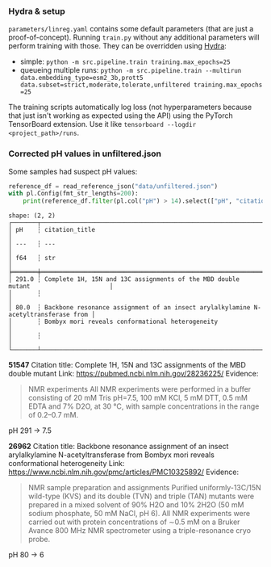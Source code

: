 ### Hydra & setup
`parameters/linreg.yaml` contains some default parameters (that are just a proof-of-concept). Running `train.py` without any additional parameters will perform training with those.
They can be overridden using [Hydra](https://hydra.cc/):
- simple: `python -m src.pipeline.train training.max_epochs=25`
- queueing multiple runs: `python -m src.pipeline.train --multirun data.embedding_type=esm2_3b,prott5 data.subset=strict,moderate,tolerate,unfiltered training.max_epochs
=25`

The training scripts automatically log loss (not hyperparameters because that just isn't working as expected using the API) using the PyTorch TensorBoard extension. Use it like `tensorboard --logdir <project_path>/runs`.

### Corrected pH values in unfiltered.json
Some samples had suspect pH values:
```python
reference_df = read_reference_json("data/unfiltered.json")
with pl.Config(fmt_str_lengths=200):
    print(reference_df.filter(pl.col("pH") > 14).select(["pH", "citation_title"]))
```

```
shape: (2, 2)
┌───────┬────────────────────────────────────────────────────────────────────────────────────┐
│ pH    ┆ citation_title                                                                     │
│ ---   ┆ ---                                                                                │
│ f64   ┆ str                                                                                │
╞═══════╪════════════════════════════════════════════════════════════════════════════════════╡
│ 291.0 ┆ Complete 1H, 15N and 13C assignments of the MBD double mutant                      │
│       ┆                                                                                    │
│ 80.0  ┆ Backbone resonance assignment of an insect arylalkylamine N-acetyltransferase from │
│       ┆ Bombyx mori reveals conformational heterogeneity                                   │
│       ┆                                                                                    │
└───────┴────────────────────────────────────────────────────────────────────────────────────┘
```

**51547**
Citation title: Complete 1H, 15N and 13C assignments of the MBD double mutant 
Link: https://pubmed.ncbi.nlm.nih.gov/28236225/
Evidence:
> NMR experiments
> All NMR experiments were performed in a buffer consisting of 20 mM Tris pH=7.5, 100 mM KCl, 5 mM DTT, 0.5 mM EDTA and 7% D2O, at 30 °C, with sample concentrations in the range of 0.2–0.7 mM. 

pH 291 -> 7.5

**26962**
Citation title: Backbone resonance assignment of an insect arylalkylamine N-acetyltransferase from Bombyx mori reveals conformational heterogeneity
Link: https://www.ncbi.nlm.nih.gov/pmc/articles/PMC10325892/
Evidence:
> NMR sample preparation and assignments
> Purified uniformly-13C/15N wild-type (KVS) and its double (TVN) and triple (TAN) mutants were prepared in a mixed solvent of 90% H2O and 10% 2H2O (50 mM sodium phosphate, 50 mM NaCl, pH 6). All NMR experiments were carried out with protein concentrations of ∼0.5 mM on a Bruker Avance 800 MHz NMR spectrometer using a triple-resonance cryo probe.

pH 80 -> 6
